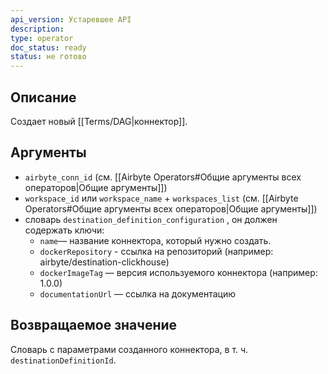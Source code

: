 ```yaml
---
api_version: Устаревшее API
description: 
type: operator
doc_status: ready
status: не готово
---
```

## Описание
Создает новый [[Terms/DAG|коннектор]].
## Аргументы
- `airbyte_conn_id` (см. [[Airbyte Operators#Общие аргументы всех операторов|Общие аргументы]])
- `workspace_id` или `workspace_name` + `workspaces_list` (см. [[Airbyte Operators#Общие аргументы всех операторов|Общие аргументы]])
- словарь `destination_definition_configuration` , он должен содержать ключи:
	- `name`— название коннектора, который нужно создать.
	-  `dockerRepository` - ссылка на репозиторий (например: airbyte/destination-clickhouse)
	- `dockerImageTag` — версия используемого коннектора (например: 1.0.0)
	- `documentationUrl` — ссылка на документацию
## Возвращаемое значение
Словарь с параметрами созданного коннектора, в т. ч. `destinationDefinitionId`.